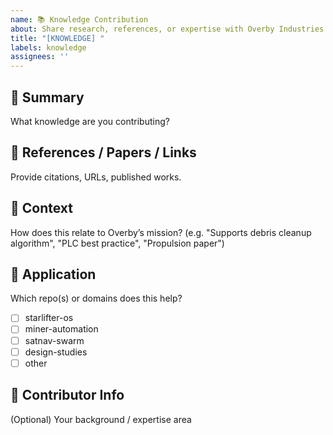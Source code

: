 ```yaml
---
name: 📚 Knowledge Contribution
about: Share research, references, or expertise with Overby Industries
title: "[KNOWLEDGE] "
labels: knowledge
assignees: ''
---
```


## 📖 Summary
What knowledge are you contributing?

## 🔗 References / Papers / Links
Provide citations, URLs, published works.

## 🧠 Context
How does this relate to Overby’s mission?
(e.g. "Supports debris cleanup algorithm", "PLC best practice", "Propulsion paper")

## 🌌 Application
Which repo(s) or domains does this help?
- [ ] starlifter-os
- [ ] miner-automation
- [ ] satnav-swarm
- [ ] design-studies
- [ ] other

## 🤝 Contributor Info
(Optional) Your background / expertise area
